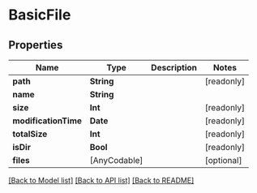 # BasicFile

## Properties

Name | Type | Description | Notes
------------ | ------------- | ------------- | -------------
**path** | **String** |  | [readonly] 
**name** | **String** |  | 
**size** | **Int** |  | [readonly] 
**modificationTime** | **Date** |  | [readonly] 
**totalSize** | **Int** |  | [readonly] 
**isDir** | **Bool** |  | [readonly] 
**files** | [AnyCodable] |  | [optional] 

[[Back to Model list]](../#documentation-for-models) [[Back to API list]](../#documentation-for-api-endpoints) [[Back to README]](../)


